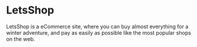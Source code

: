 # LetsShop
LetsShop is a eCommerce site, where you can buy almost everything for a winter adventure, and pay as easily as possible like the most popular shops on the web.
